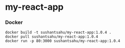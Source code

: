 # my-react-app


### Docker
    docker build -t sushantsahu/my-react-app:1.0.4 .
    docker pull sushantsahu/my-react-app:1.0.4
    docker run -p 80:3000 sushantsahu/my-react-app:1.0.4